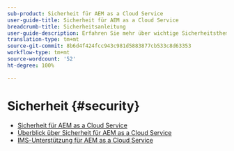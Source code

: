 ```yaml
---
sub-product: Sicherheit für AEM as a Cloud Service
user-guide-title: Sicherheit für AEM as a Cloud Service
breadcrumb-title: Sicherheitsanleitung
user-guide-description: Erfahren Sie mehr über wichtige Sicherheitsthemen zu Experience Manager as a Cloud Service.
translation-type: tm+mt
source-git-commit: 8b6d4f424fcc943c981d5883877cb533c8d63353
workflow-type: tm+mt
source-wordcount: '52'
ht-degree: 100%

---
```



# Sicherheit {#security}

+ [Sicherheit für AEM as a Cloud Service](/help/security/home.md)
+ [Überblick über Sicherheit für AEM as a Cloud Service](/help/security/cloud-service-security-overview.md)
+ [IMS-Unterstützung für AEM as a Cloud Service](ims-support.md)
